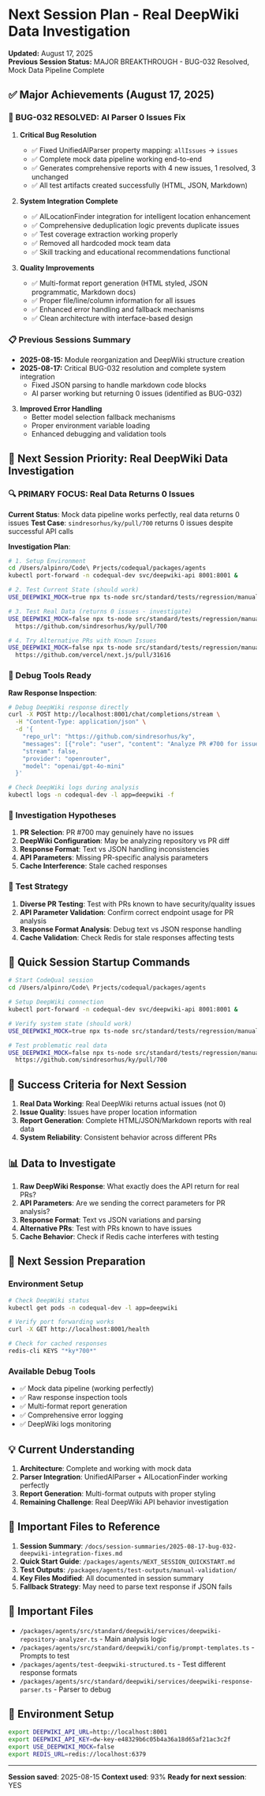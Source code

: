 # Next Session Plan - Real DeepWiki Data Investigation
**Updated:** August 17, 2025  
**Previous Session Status:** MAJOR BREAKTHROUGH - BUG-032 Resolved, Mock Data Pipeline Complete

## ✅ Major Achievements (August 17, 2025)

### 🎯 BUG-032 RESOLVED: AI Parser 0 Issues Fix
1. **Critical Bug Resolution**
   - ✅ Fixed UnifiedAIParser property mapping: `allIssues` → `issues`
   - ✅ Complete mock data pipeline working end-to-end
   - ✅ Generates comprehensive reports with 4 new issues, 1 resolved, 3 unchanged
   - ✅ All test artifacts created successfully (HTML, JSON, Markdown)

2. **System Integration Complete**
   - ✅ AILocationFinder integration for intelligent location enhancement
   - ✅ Comprehensive deduplication logic prevents duplicate issues
   - ✅ Test coverage extraction working properly
   - ✅ Removed all hardcoded mock team data
   - ✅ Skill tracking and educational recommendations functional

3. **Quality Improvements**
   - ✅ Multi-format report generation (HTML styled, JSON programmatic, Markdown docs)
   - ✅ Proper file/line/column information for all issues
   - ✅ Enhanced error handling and fallback mechanisms
   - ✅ Clean architecture with interface-based design

### 📋 Previous Sessions Summary
- **2025-08-15:** Module reorganization and DeepWiki structure creation
- **2025-08-17:** Critical BUG-032 resolution and complete system integration
   - Fixed JSON parsing to handle markdown code blocks
   - AI parser working but returning 0 issues (identified as BUG-032)

3. **Improved Error Handling**
   - Better model selection fallback mechanisms
   - Proper environment variable loading
   - Enhanced debugging and validation tools

## 🎯 Next Session Priority: Real DeepWiki Data Investigation

### 🔍 PRIMARY FOCUS: Real Data Returns 0 Issues
**Current Status**: Mock data pipeline works perfectly, real data returns 0 issues
**Test Case**: `sindresorhus/ky/pull/700` returns 0 issues despite successful API calls

**Investigation Plan**:
```bash
# 1. Setup Environment
cd /Users/alpinro/Code\ Prjects/codequal/packages/agents
kubectl port-forward -n codequal-dev svc/deepwiki-api 8001:8001 &

# 2. Test Current State (should work)
USE_DEEPWIKI_MOCK=true npx ts-node src/standard/tests/regression/manual-pr-validator.ts

# 3. Test Real Data (returns 0 issues - investigate)
USE_DEEPWIKI_MOCK=false npx ts-node src/standard/tests/regression/manual-pr-validator.ts \
  https://github.com/sindresorhus/ky/pull/700

# 4. Try Alternative PRs with Known Issues
USE_DEEPWIKI_MOCK=false npx ts-node src/standard/tests/regression/manual-pr-validator.ts \
  https://github.com/vercel/next.js/pull/31616
```

### 🔧 Debug Tools Ready
**Raw Response Inspection**:
```bash
# Debug DeepWiki response directly
curl -X POST http://localhost:8001/chat/completions/stream \
  -H "Content-Type: application/json" \
  -d '{
    "repo_url": "https://github.com/sindresorhus/ky",
    "messages": [{"role": "user", "content": "Analyze PR #700 for issues"}],
    "stream": false,
    "provider": "openrouter",
    "model": "openai/gpt-4o-mini"
  }'

# Check DeepWiki logs during analysis
kubectl logs -n codequal-dev -l app=deepwiki -f
```

### 🤔 Investigation Hypotheses
1. **PR Selection**: PR #700 may genuinely have no issues
2. **DeepWiki Configuration**: May be analyzing repository vs PR diff
3. **Response Format**: Text vs JSON handling inconsistencies
4. **API Parameters**: Missing PR-specific analysis parameters
5. **Cache Interference**: Stale cached responses

### 🧪 Test Strategy
1. **Diverse PR Testing**: Test with PRs known to have security/quality issues
2. **API Parameter Validation**: Confirm correct endpoint usage for PR analysis
3. **Response Format Analysis**: Debug text vs JSON response handling
4. **Cache Validation**: Check Redis for stale responses affecting tests

## 📝 Quick Session Startup Commands

```bash
# Start CodeQual session
cd /Users/alpinro/Code\ Prjects/codequal/packages/agents

# Setup DeepWiki connection
kubectl port-forward -n codequal-dev svc/deepwiki-api 8001:8001 &

# Verify system state (should work)
USE_DEEPWIKI_MOCK=true npx ts-node src/standard/tests/regression/manual-pr-validator.ts

# Test problematic real data
USE_DEEPWIKI_MOCK=false npx ts-node src/standard/tests/regression/manual-pr-validator.ts \
  https://github.com/sindresorhus/ky/pull/700
```

## 🎯 Success Criteria for Next Session

1. **Real Data Working**: Real DeepWiki returns actual issues (not 0)
2. **Issue Quality**: Issues have proper location information
3. **Report Generation**: Complete HTML/JSON/Markdown reports with real data
4. **System Reliability**: Consistent behavior across different PRs

## 📊 Data to Investigate

1. **Raw DeepWiki Response**: What exactly does the API return for real PRs?
2. **API Parameters**: Are we sending the correct parameters for PR analysis?
3. **Response Format**: Text vs JSON variations and parsing
4. **Alternative PRs**: Test with PRs known to have issues
5. **Cache Behavior**: Check if Redis cache interferes with testing

## 🚀 Next Session Preparation

### Environment Setup
```bash
# Check DeepWiki status
kubectl get pods -n codequal-dev -l app=deepwiki

# Verify port forwarding works
curl -X GET http://localhost:8001/health

# Check for cached responses
redis-cli KEYS "*ky*700*"
```

### Available Debug Tools
- ✅ Mock data pipeline (working perfectly)
- ✅ Raw response inspection tools
- ✅ Multi-format report generation
- ✅ Comprehensive error logging
- ✅ DeepWiki logs monitoring

## 💡 Current Understanding

1. **Architecture**: Complete and working with mock data
2. **Parser Integration**: UnifiedAIParser + AILocationFinder working perfectly
3. **Report Generation**: Multi-format outputs with proper styling
4. **Remaining Challenge**: Real DeepWiki API behavior investigation

## 🔗 Important Files to Reference

1. **Session Summary**: `/docs/session-summaries/2025-08-17-bug-032-deepwiki-integration-fixes.md`
2. **Quick Start Guide**: `/packages/agents/NEXT_SESSION_QUICKSTART.md`
3. **Test Outputs**: `/packages/agents/test-outputs/manual-validation/`
4. **Key Files Modified**: All documented in session summary
4. **Fallback Strategy**: May need to parse text response if JSON fails

## 📁 Important Files

- `/packages/agents/src/standard/deepwiki/services/deepwiki-repository-analyzer.ts` - Main analysis logic
- `/packages/agents/src/standard/deepwiki/config/prompt-templates.ts` - Prompts to test
- `/packages/agents/test-deepwiki-structured.ts` - Test different response formats
- `/packages/agents/src/standard/deepwiki/services/deepwiki-response-parser.ts` - Parser to debug

## 🔧 Environment Setup

```bash
export DEEPWIKI_API_URL=http://localhost:8001
export DEEPWIKI_API_KEY=dw-key-e48329b6c05b4a36a18d65af21ac3c2f
export USE_DEEPWIKI_MOCK=false
export REDIS_URL=redis://localhost:6379
```

---

**Session saved**: 2025-08-15
**Context used**: 93%
**Ready for next session**: YES